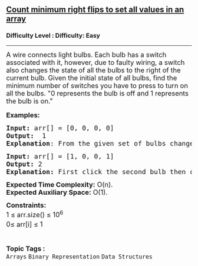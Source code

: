 <h2><a href="https://www.geeksforgeeks.org/problems/faulty-wiring-and-bulbs2939/1?page=1&category=Binary%20Representation,Division&sortBy=submissions">Count minimum right flips to set all values in an array</a></h2><h3>Difficulty Level : Difficulty: Easy</h3><hr><div class="problems_problem_content__Xm_eO"><p><span style="font-size: 18px;">A wire connects light bulbs. Each bulb has a switch associated with it, however, due to faulty wiring, a switch also changes the state of all the bulbs to the right of the current bulb. Given the initial state of all bulbs, find the minimum number of switches you have to press to turn on all the bulbs. "0 represents the bulb is off and 1 represents the bulb is on."</span><br>&nbsp;<br><span style="font-size: 18px;"><strong>Examples:</strong></span></p>
<pre><span style="font-size: 18px;"><strong>Input: </strong>arr[] = [0, 0, 0, 0]
<strong>Output:</strong>  1
<strong>Explanation</strong>: From the given set of bulbs change the state of the first bulb from off to on, which eventually turn the rest three bulbs on the right of it.<br></span></pre>
<pre><span style="font-size: 18px;"><strong>Input: </strong>arr[] = [1, 0, 0, 1]<br><strong>Output:</strong> 2<br><strong>Explanation: </strong>First click the second bulb then click the third bulb.</span></pre>
<p><span style="font-size: 18px;"><strong>Expected Time Complexity:</strong> O(n).<br><strong>Expected Auxiliary Space:</strong> O(1).</span></p>
<p><span style="font-size: 18px;"><strong>Constraints:</strong><br>1 ≤ arr.size() ≤ 10<sup>6<br></sup>0≤ arr[i] ≤ 1<sup><br></sup></span></p></div><br><p><span style=font-size:18px><strong>Topic Tags : </strong><br><code>Arrays</code>&nbsp;<code>Binary Representation</code>&nbsp;<code>Data Structures</code>&nbsp;